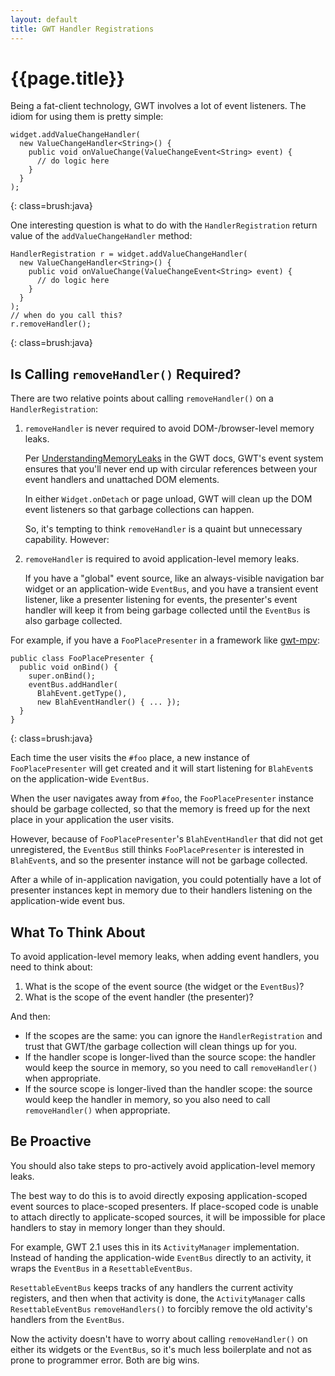 ```yaml
---
layout: default
title: GWT Handler Registrations
---
```


{{page.title}}
==============

Being a fat-client technology, GWT involves a lot of event listeners. The idiom for using them is pretty simple:

    widget.addValueChangeHandler(
      new ValueChangeHandler<String>() {
        public void onValueChange(ValueChangeEvent<String> event) {
          // do logic here
        }
      }
    );
{: class=brush:java}

One interesting question is what to do with the `HandlerRegistration` return value of the `addValueChangeHandler` method:

    HandlerRegistration r = widget.addValueChangeHandler(
      new ValueChangeHandler<String>() {
        public void onValueChange(ValueChangeEvent<String> event) {
          // do logic here
        }
      }
    );
    // when do you call this?
    r.removeHandler();
{: class=brush:java}

Is Calling `removeHandler()` Required?
--------------------------------------

There are two relative points about calling `removeHandler()` on a `HandlerRegistration`:

1. `removeHandler` is never required to avoid DOM-/browser-level memory leaks.

   Per [UnderstandingMemoryLeaks](http://code.google.com/p/google-web-toolkit/wiki/UnderstandingMemoryLeaks) in the GWT docs, GWT's event system ensures that you'll never end up with circular references between your event handlers and unattached DOM elements.

   In either `Widget.onDetach` or page unload, GWT will clean up the DOM event listeners so that garbage collections can happen.

   So, it's tempting to think `removeHandler` is a quaint but unnecessary capability. However:

2. `removeHandler` is required to avoid application-level memory leaks.

   If you have a "global" event source, like an always-visible navigation bar widget or an application-wide `EventBus`, and you have a transient event listener, like a presenter listening for events, the presenter's event handler will keep it from being garbage collected until the `EventBus` is also garbage collected.

For example, if you have a `FooPlacePresenter` in a framework like [gwt-mpv](http://www.gwtmpv.org):

    public class FooPlacePresenter {
      public void onBind() {
        super.onBind();
        eventBus.addHandler(
          BlahEvent.getType(),
          new BlahEventHandler() { ... });
      }
    }
{: class=brush:java}

Each time the user visits the `#foo` place, a new instance of `FooPlacePresenter` will get created and it will start listening for `BlahEvent`s on the application-wide `EventBus`.

When the user navigates away from `#foo`, the `FooPlacePresenter` instance should be garbage collected, so that the memory is freed up for the next place in your application the user visits.

However, because of `FooPlacePresenter`'s `BlahEventHandler` that did not get unregistered, the `EventBus` still thinks `FooPlacePresenter` is interested in `BlahEvent`s, and so the presenter instance will not be garbage collected.

After a while of in-application navigation, you could potentially have a lot of presenter instances kept in memory due to their handlers listening on the application-wide event bus.

What To Think About
-------------------

To avoid application-level memory leaks, when adding event handlers, you need to think about:

1. What is the scope of the event source (the widget or the `EventBus`)?
2. What is the scope of the event handler (the presenter)?

And then:

* If the scopes are the same: you can ignore the `HandlerRegistration` and trust that GWT/the garbage collection will clean things up for you.
* If the handler scope is longer-lived than the source scope: the handler would keep the source in memory, so you need to call `removeHandler()` when appropriate.
* If the source scope is longer-lived than the handler scope: the source would keep the handler in memory, so you also need to call `removeHandler()` when appropriate.

Be Proactive
------------

You should also take steps to pro-actively avoid application-level memory leaks.

The best way to do this is to avoid directly exposing application-scoped event sources to place-scoped presenters. If place-scoped code is unable to attach directly to applicate-scoped sources, it will be impossible for place handlers to stay in memory longer than they should.

For example, GWT 2.1 uses this in its `ActivityManager` implementation. Instead of handing the application-wide `EventBus` directly to an activity, it wraps the `EventBus` in a `ResettableEventBus`.

`ResettableEventBus` keeps tracks of any handlers the current activity registers, and then when that activity is done, the `ActivityManager` calls `ResettableEventBus` `removeHandlers()` to forcibly remove the old activity's handlers from the `EventBus`.

Now the activity doesn't have to worry about calling `removeHandler()` on either its widgets or the `EventBus`, so it's much less boilerplate and not as prone to programmer error. Both are big wins.

